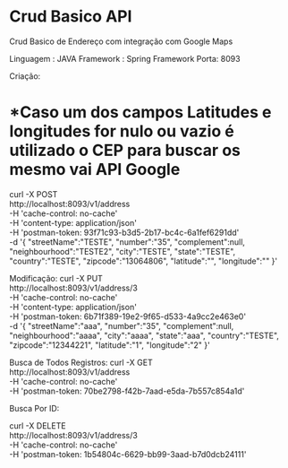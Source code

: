# Crud Basico API

Crud Basico de Endereço com integração com Google Maps

Linguagem : JAVA
Framework : Spring Framework
Porta: 8093



Criação:
# *Caso um dos campos Latitudes e longitudes for nulo ou vazio é utilizado o CEP para buscar os mesmo vai API Google

curl -X POST \
  http://localhost:8093/v1/address \
  -H 'cache-control: no-cache' \
  -H 'content-type: application/json' \
  -H 'postman-token: 93f71c93-b3d5-2b17-bc4c-6a1fef6291dd' \
  -d '{
"streetName":"TESTE",
"number":"35",
"complement":null,
"neighbourhood":"TESTE2",
"city":"TESTE",
"state":"TESTE",
"country":"TESTE",
"zipcode":"13064806",
"latitude":"",
"longitude":""
}'

Modificação:
curl -X PUT \
  http://localhost:8093/v1/address/3 \
  -H 'cache-control: no-cache' \
  -H 'content-type: application/json' \
  -H 'postman-token: 6b71f389-19e2-9f65-d533-4a9cc2e463e0' \
  -d '{
"streetName":"aaa",
"number":"35",
"complement":null,
"neighbourhood":"aaaa",
"city":"aaaa",
"state":"aaa",
"country":"TESTE",
"zipcode":"12344221",
"latitude":"1",
"longitude":"2"
}'

Busca de Todos Registros:
curl -X GET \
  http://localhost:8093/v1/address \
  -H 'cache-control: no-cache' \
  -H 'postman-token: 70be2798-f42b-7aad-e5da-7b557c854a1d'
  
  Busca Por ID:
  
  curl -X DELETE \
  http://localhost:8093/v1/address/3 \
  -H 'cache-control: no-cache' \
  -H 'postman-token: 1b54804c-6629-bb99-3aad-b7d0dcb24111'
  




